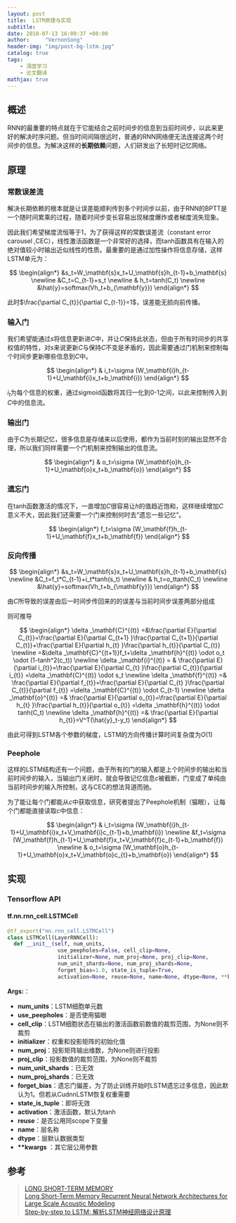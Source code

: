 ```yaml
---
layout: post
title:  LSTM原理与实现
subtitle: 
date: 2018-07-13 16:09:37 +08:00
author:     "VernonSong"
header-img: "img/post-bg-lstm.jpg"
catalog: true
tags:
    - 深度学习
    - 论文翻译
mathjax: true
---
```


## 概述
RNN的最重要的特点就在于它能结合之前时间步的信息到当前时间步，以此来更好的解决时序问题。但当时间间隔很远时，普通的RNN网络便无法连接这两个时间步的信息。为解决这样的**长期依赖**问题，人们研发出了长短时记忆网络。

## 原理

### 常数误差流
解决长期依赖的根本就是让误差能顺利传到多个时间步以前，由于RNN的BPTT是一个随时间累乘的过程，随着时间步变长容易出现梯度爆炸或者梯度消失现象。


因此我们希望梯度流恒等于1，为了获得这样的常数误差流（constant error carousel ,CEC），线性激活函数是一个非常好的选择，而tanh函数具有在输入的绝对值较小时输出近似线性的性质。最重要的是通过加性操作将信息存储，这样LSTM单元为：

$$
\begin{align*}
&s_t=W_\mathbf{s}x_t+U_\mathbf{s}h_{t-1}+b_\mathbf{s}
\newline &C_t=C_{t-1}+s_t
\newline & h_t=tanh(C_t)
\newline &\hat{y}=softmax(Vh_t+b_{\mathbf{y}})
\end{align*}
$$

此时$\frac{\partial C_{t}}{\partial C_{t-1}}=1$，误差能无损向前传播。

### 输入门
我们希望能通过$s$将信息更新进$C$中，并让$C$保持此状态，但由于所有时间步的共享权值的特性，对$s$来说更新$C$与保持$C$不变是矛盾的，因此需要通过门机制来控制每个时间步更新哪些信息到$C$中。

$$
\begin{align*}
& i_t=\sigma (W_\mathbf{i}h_{t-1}+U_\mathbf{i}x_t+b_\mathbf{i}) 
\end{align*}
$$

$i_t$为每个信息的权重，通过sigmoid函数将其归一化到0-1之间，以此来控制传入到$C$中的信息流。

### 输出门
由于$C$为长期记忆，很多信息是存储来以后使用，都作为当前时刻的输出显然不合理，所以我们同样需要一个门机制来控制输出的信息流。

$$
\begin{align*}
& o_t=\sigma (W_\mathbf{o}h_{t-1}+U_\mathbf{o}x_t+b_\mathbf{o})
\end{align*}
$$

### 遗忘门
在tanh函数激活的情况下，一直增加$C$很容易让$h$的值趋近饱和，这样继续增加$C$意义不大，因此我们还需要一个门来控制何时去”遗忘一些记忆”。

$$
\begin{align*}
f_t=\sigma (W_\mathbf{f}h_{t-1}+U_\mathbf{f}x_t+b_\mathbf{f})
\end{align*} 
$$

### 反向传播

$$
\begin{align*}
&s_t=W_\mathbf{s}x_t+U_\mathbf{s}h_{t-1}+b_\mathbf{s}
\newline &C_t=f_t*C_{t-1}+i_t*tanh(s_t)
\newline & h_t=o_ttanh(C_t)
\newline &\hat{y}=softmax(Vh_t+b_{\mathbf{y}})
\end{align*}
$$

由$C$所导致的误差由后一时间步传回来的的误差与当前时间步误差两部分组成

则可推导

$$
\begin{align*}
\delta _\mathbf{C}^{(t)} =&\frac{\partial E}{\partial C_{t}}=\frac{\partial E}{\partial C_{t+1} }\frac{\partial C_{t+1}}{\partial C_{t}}+\frac{\partial E}{\partial h_{t} }\frac{\partial h_{t}}{\partial C_{t}}
\newline =&\delta _\mathbf{C}^{(t+1)}f_t+\delta _\mathbf{h}^{(t)} \odot o_t \odot (1-tanh^2(c_t))
\newline \delta _\mathbf{i}^{(t)} = & \frac{\partial E}{\partial i_{t}}=\frac{\partial E}{\partial C_{t} }\frac{\partial C_{t}}{\partial i_{t}} =\delta _\mathbf{C}^{(t)} \odot s_t
\newline \delta _\mathbf{f}^{(t)} =& \frac{\partial E}{\partial f_{t}}=\frac{\partial E}{\partial C_{t} }\frac{\partial C_{t}}{\partial f_{t}} =\delta _\mathbf{C}^{(t)} \odot C_{t-1}
\newline \delta _\mathbf{o}^{(t)} =& \frac{\partial E}{\partial o_{t}}=\frac{\partial E}{\partial h_{t} }\frac{\partial h_{t}}{\partial o_{t}} =\delta _\mathbf{h}^{(t)} \odot tanh(C_t)
\newline \delta _\mathbf{h}^{(t)} =& \frac{\partial E}{\partial h_{t}}=V^T(\hat{y}_t-y_t)
\end{align*}
$$

由此可得到LSTM各个参数的梯度，LSTM的方向传播计算时间复杂度为$O(1)$

### Peephole
这样的LSTM结构还有一个问题，由于所有的门的输入都是上个时间步的输出和当前时间步的输入，当输出门关闭时，就会导致记忆信息$c$被截断，门变成了单纯由当前时间步的输入所控制，这与CEC的想法背道而驰。

为了能让每个门都能从$c$中获取信息，研究者提出了Peephole机制（猫眼），让每个门都能直接读取$c$中信息：

$$
\begin{align*}
& i_t=\sigma (W_\mathbf{i}h_{t-1}+U_\mathbf{i}x_t+V_\mathbf{i}c_{t-1}+b_\mathbf{i}) 
\newline &f_t=\sigma (W_\mathbf{f}h_{t-1}+U_\mathbf{f}x_t+V_\mathbf{f}c_{t-1}+b_\mathbf{f})
\newline & o_t=\sigma (W_\mathbf{o}h_{t-1}+U_\mathbf{o}x_t+V_\mathbf{o}c_{t}+b_\mathbf{o})
\end{align*}
$$

## 实现
### Tensorflow API

#### tf.nn.rnn_cell.LSTMCell
```python
@tf_export("nn.rnn_cell.LSTMCell")
class LSTMCell(LayerRNNCell):
  def __init__(self, num_units,
                use_peepholes=False, cell_clip=None,
                initializer=None, num_proj=None, proj_clip=None,
                num_unit_shards=None, num_proj_shards=None,
                forget_bias=1.0, state_is_tuple=True,
                activation=None, reuse=None, name=None, dtype=None, **kwargs):
```

**Args:**：
- **num_units**：LSTM细胞单元数
- **use_peepholes**：是否使用猫眼
- **cell_clip**：LSTM细胞状态在输出的激活函数前数值的裁剪范围，为None则不裁剪
- **initializer**：权重和投影矩阵的初始化值
- **num_proj**：投影矩阵输出维数，为None则进行投影
- **proj_clip**：投影数值的裁剪范围，为None则不裁剪
- **num_unit_shards**：已无效
- **num_proj_shards**：已无效
- **forget_bias**：遗忘门偏差，为了防止训练开始时LSTM遗忘过多信息，因此默认为1。但若从CudnnLSTM恢复权重需要
- **state_is_tuple**：即将无效
- **activation**：激活函数，默认为tanh
- **reuse**：是否公用同scope下变量
- **name**：层名称
-  **dtype**：层默认数据类型
- **\*\*kwargs** ：其它层公用参数

## 参考
> [LONG SHORT-TERM MEMORY](http://www.bioinf.jku.at/publications/older/2604.pdf)
> <br/>
> [Long Short-Term Memory Recurrent Neural Network Architectures
for Large Scale Acoustic Modeling](https://static.googleusercontent.com/media/research.google.com/zh-CN//pubs/archive/43905.pdf)
> <br/>
> [Step-by-step to LSTM: 解析LSTM神经网络设计原理](https://zhuanlan.zhihu.com/p/30465140)




